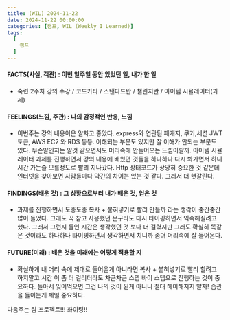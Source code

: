 ```yaml
---
title: (WIL) 2024-11-22
date: 2024-11-22 00:00:00
categories: [캠프, WIL (Weekly I Learned)]
tags:
  [
    캠프
  ]
---
```


#### FACTS(사실, 객관) : 이번 일주일 동안 있었던 일, 내가 한 일
-  숙련 2주차 강의 수강 / 코드카타 / 스탠다드반 / 챌린지반 / 아이템 시뮬레이터(과제)
    
#### FEELINGS(느낌, 주관) : 나의 감정적인 반응, 느낌
- 이번주는 강의 내용이은 알차고 좋았다. express와 연관된 패캐지, 쿠키,세션 JWT토큰, AWS EC2 와 RDS 등등. 이해되는 부분도 있지만 잘 이해가 안되는 부분도 있다.
무슨말인지는 알것 같으면서도 머리속에 안들어오는 느낌이랄까. 아이템 시뮬레이터 과제를 진행하면서 강의 내용에 배웠던 것들을 하나하나 다시 봐가면서 하니 시간 가는줄 모를정도로 빨리 지나갔다.
Http 상태코드가 상당히 중요한 것 같은데 인터넷을 찾아보면 사람들마다 약간의 차이는 있는 것 같다. 그래서 더 햇갈린다. 

#### FINDINGS(배운 것) : 그 상황으로부터 내가 배운 것, 얻은 것
- 과제를 진행하면서 도중도중 복사 + 붙혀넣기로 빨리 만들까 라는 생각이 중간중간 많이 들었다. 그래도 꾹 참고 사용했던 문구라도 다시 타이핑하면서 익숙해질려고 했다.
그래서 그런지 들인 시간은 생각했던 것 보다 더 걸렸지만 그래도 확실히 똑같은 것이라도 하나하나 타이핑하면서 생각하면서 치니까 좀더 머리속에 잘 들어온다.

#### FUTURE(미래) : 배운 것을 미래에는 어떻게 적용할 지
- 확실하게 내 머리 속에 제대로 들어온게 아니라면 복사 + 붙혀넣기로 빨리 할려고 하지말고 시간 이 좀 더 걸리더라도 차근차근 스텝 바이 스텝으로 진행하는 것이 중요하다.
돌아서 잊어먹으면 그건 나의 것이 된게 아니니 절대 헤이해지지 말자! 습관을 들이는게 제일 중요하다. 


다음주는 팀 프로젝트!!! 화이팅!!
